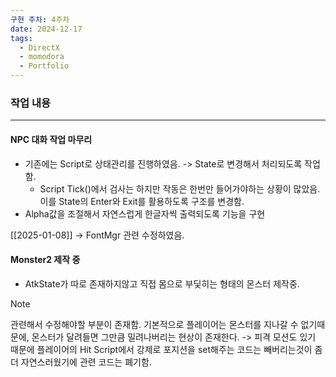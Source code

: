 ```yaml
---
구현 주차: 4주차
date: 2024-12-17
tags:
  - DirectX
  - momodora
  - Portfolio
---
```

### 작업 내용
---


#### NPC 대화 작업 마무리
- 기존에는 Script로 상태관리를 진행하였음. -> State로 변경해서 처리되도록 작업함.
	- Script Tick()에서 검사는 하지만 작동은 한번만 들어가야하는 상황이 많았음. 이를 State의 Enter와 Exit를 활용하도록 구조를 변경함.
- Alpha값을 조절해서 자연스럽게 한글자씩 출력되도록 기능을 구현

[[2025-01-08]] -> FontMgr 관련 수정하였음.


#### Monster2 제작 중
- AtkState가 따로 존재하지않고 직접 몸으로 부딫히는 형태의 몬스터 제작중.

>[!note]
>관련해서 수정해야할 부분이 존재함. 기본적으로 플레이어는 몬스터를 지나갈 수 없기때문에, 몬스터가 달려들면 그만큼 밀려나버리는 현상이 존재한다.
-> 피격 모션도 있기 때문에 플레이어의 Hit Script에서 강제로 포지션을 set해주는 코드는 빼버리는것이 좀더 자연스러웠기에 관련 코드는 폐기함.

